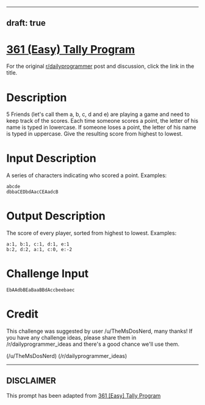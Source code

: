 ---
draft: true
----

# [361 (Easy) Tally Program](https://www.reddit.com/r/dailyprogrammer/comments/8jcffg/20180514_challenge_361_easy_tally_program/)

For the original [r/dailyprogrammer](https://www.reddit.com/r/dailyprogrammer/) post and discussion, click the link in the title.

# Description
5 Friends (let's call them a, b, c, d and e) are playing a game and need to keep track of the scores. Each time someone scores a point, the letter of his name is typed in lowercase. If someone loses a point, the letter of his name is typed in uppercase. Give the resulting score from highest to lowest.

# Input Description
A series of characters indicating who scored a point. Examples:


```
abcde
dbbaCEDbdAacCEAadcB
```
# Output Description
The score of every player, sorted from highest to lowest. Examples:


```
a:1, b:1, c:1, d:1, e:1
b:2, d:2, a:1, c:0, e:-2
```
# Challenge Input

```
EbAAdbBEaBaaBBdAccbeebaec
```
# Credit
This challenge was suggested by user /u/TheMsDosNerd, many thanks! If you have any challenge ideas, please share them in /r/dailyprogrammer_ideas and there's a good chance we'll use them.

(/u/TheMsDosNerd)
(/r/dailyprogrammer_ideas)

----
## **DISCLAIMER**
This prompt has been adapted from [361 [Easy] Tally Program](https://www.reddit.com/r/dailyprogrammer/comments/8jcffg/20180514_challenge_361_easy_tally_program/
)

